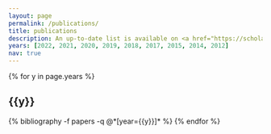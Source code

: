 ```yaml
---
layout: page
permalink: /publications/
title: publications
description: An up-to-date list is available on <a href="https://scholar.google.com/citations?user=kVyW-LEAAAAJ"><u>Google Scholar</u></a> and <a href="https://www.researchgate.net/profile/Efi-Psomopoulou"><u>Research Gate</u></a>.
years: [2022, 2021, 2020, 2019, 2018, 2017, 2015, 2014, 2012]
nav: true
---
```


<div class="publications">

{% for y in page.years %}
  <h2 class="year">{{y}}</h2>
  {% bibliography -f papers -q @*[year={{y}}]* %}
{% endfor %}

</div>
